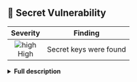 
## 🤫 Secret Vulnerability
<div align='center'>

| Severity                | Finding                  |
| :---------------------: | :-----------------------------------: |
| ![high](https://raw.githubusercontent.com/jfrog/frogbot/master/resources/v2/applicableHighSeverity.png)<br>    High | Secret keys were found |

</div>


<details><summary><b>Full description</b></summary>

### Vulnerability Details
|                 |                   |
| --------------------- | :-----------------------------------: |
| **CWE:** | CWE-798<br>CWE-799 |
| **Abbreviation:** | rule-id |

Scanner Description....

<br></details>
